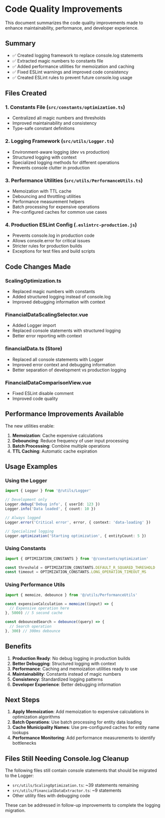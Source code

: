 # Code Quality Improvements

This document summarizes the code quality improvements made to enhance maintainability, performance, and developer experience.

## Summary

- ✅ Created logging framework to replace console.log statements
- ✅ Extracted magic numbers to constants file
- ✅ Added performance utilities for memoization and caching
- ✅ Fixed ESLint warnings and improved code consistency
- ✅ Created ESLint rules to prevent future console.log usage

## Files Created

### 1. Constants File (`src/constants/optimization.ts`)
- Centralized all magic numbers and thresholds
- Improved maintainability and consistency
- Type-safe constant definitions

### 2. Logging Framework (`src/utils/Logger.ts`)
- Environment-aware logging (dev vs production)
- Structured logging with context
- Specialized logging methods for different operations
- Prevents console clutter in production

### 3. Performance Utilities (`src/utils/PerformanceUtils.ts`)
- Memoization with TTL cache
- Debouncing and throttling utilities
- Performance measurement helpers
- Batch processing for expensive operations
- Pre-configured caches for common use cases

### 4. Production ESLint Config (`.eslintrc-production.js`)
- Prevents console.log in production code
- Allows console.error for critical issues
- Stricter rules for production builds
- Exceptions for test files and build scripts

## Code Changes Made

### ScalingOptimization.ts
- Replaced magic numbers with constants
- Added structured logging instead of console.log
- Improved debugging information with context

### FinancialDataScalingSelector.vue
- Added Logger import
- Replaced console statements with structured logging
- Better error reporting with context

### financialData.ts (Store)
- Replaced all console statements with Logger
- Improved error context and debugging information
- Better separation of development vs production logging

### FinancialDataComparisonView.vue
- Fixed ESLint disable comment
- Improved code quality

## Performance Improvements Available

The new utilities enable:

1. **Memoization**: Cache expensive calculations
2. **Debouncing**: Reduce frequency of user input processing
3. **Batch Processing**: Combine multiple operations
4. **TTL Caching**: Automatic cache expiration

## Usage Examples

### Using the Logger
```typescript
import { Logger } from '@/utils/Logger'

// Development only
Logger.debug('Debug info', { userId: 123 })
Logger.info('Data loaded', { count: 10 })

// Always logged
Logger.error('Critical error', error, { context: 'data-loading' })

// Specialized logging
Logger.optimization('Starting optimization', { entityCount: 5 })
```

### Using Constants
```typescript
import { OPTIMIZATION_CONSTANTS } from '@/constants/optimization'

const threshold = OPTIMIZATION_CONSTANTS.DEFAULT_R_SQUARED_THRESHOLD
const timeout = OPTIMIZATION_CONSTANTS.LONG_OPERATION_TIMEOUT_MS
```

### Using Performance Utils
```typescript
import { memoize, debounce } from '@/utils/PerformanceUtils'

const expensiveCalculation = memoize((input) => {
  // Expensive operation here
}, 5000) // 5 second cache

const debouncedSearch = debounce((query) => {
  // Search operation
}, 300) // 300ms debounce
```

## Benefits

1. **Production Ready**: No debug logging in production builds
2. **Better Debugging**: Structured logging with context
3. **Performance**: Caching and memoization utilities ready to use
4. **Maintainability**: Constants instead of magic numbers
5. **Consistency**: Standardized logging patterns
6. **Developer Experience**: Better debugging information

## Next Steps

1. **Apply Memoization**: Add memoization to expensive calculations in optimization algorithms
2. **Batch Operations**: Use batch processing for entity data loading
3. **Cache Municipality Names**: Use pre-configured caches for entity name lookups
4. **Performance Monitoring**: Add performance measurements to identify bottlenecks

## Files Still Needing Console.log Cleanup

The following files still contain console statements that should be migrated to the Logger:

- `src/utils/ScalingOptimization.ts`: ~39 statements remaining
- `src/utils/FinancialDataExtractor.ts`: ~9 statements
- Other utility files with debugging code

These can be addressed in follow-up improvements to complete the logging migration.